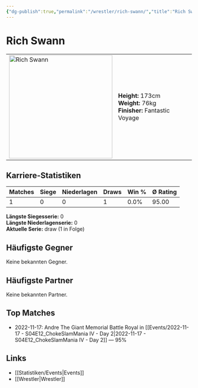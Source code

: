 ```yaml
---
{"dg-publish":true,"permalink":"/wrestler/rich-swann/","title":"Rich Swann","tags":["wrestler"],"noteIcon":""}
---
```



# Rich Swann

<table>
        <tr>
        <td><img src="https://github.com/CptSpaulding1980/choke-slam-wrestling/releases/download/images/Rich_Swann.png" width="280" alt="Rich Swann"></td>
        <td>
        <b>Height:</b> 173cm<br>
        <b>Weight:</b> 76kg<br>
        <b>Finisher:</b> Fantastic Voyage<br>
        </td>
        </tr>
        </table>
        
## Karriere-Statistiken

| Matches | Siege | Niederlagen | Draws | Win % | Ø Rating |
|---------|-------|-------------|-------|-------|-----------|
| 1 | 0 | 0 | 1 | 0.0% | 95.00 |

**Längste Siegesserie:** 0<br>**Längste Niederlagenserie:** 0<br>**Aktuelle Serie:** draw (1 in Folge)


## Häufigste Gegner
Keine bekannten Gegner.

## Häufigste Partner
Keine bekannten Partner.

## Top Matches
- 2022-11-17: Andre The Giant Memorial Battle Royal in [[Events/2022-11-17 - S04E12_ChokeSlamMania IV - Day 2\|2022-11-17 - S04E12_ChokeSlamMania IV - Day 2]] — 95%

## Links
- [[Statistiken/Events\|Events]]
- [[Wrestler\|Wrestler]]
